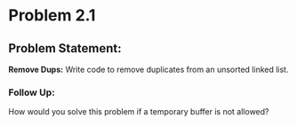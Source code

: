 # Problem 2.1

## Problem Statement:
**Remove Dups:** Write code to remove duplicates from an unsorted linked list.

### Follow Up:
How would you solve this problem if a temporary buffer is not allowed?
